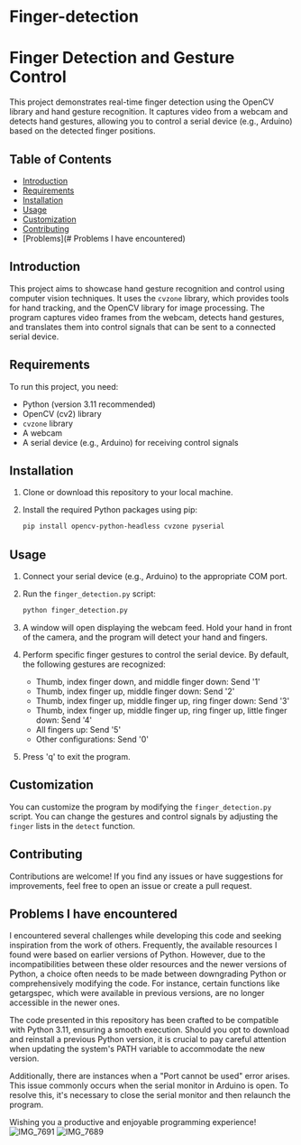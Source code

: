 # Finger-detection

# Finger Detection and Gesture Control

This project demonstrates real-time finger detection using the OpenCV library and hand gesture recognition. It captures video from a webcam and detects hand gestures, allowing you to control a serial device (e.g., Arduino) based on the detected finger positions.

## Table of Contents

- [Introduction](#introduction)
- [Requirements](#requirements)
- [Installation](#installation)
- [Usage](#usage)
- [Customization](#customization)
- [Contributing](#contributing)
- [Problems](# Problems I have encountered)

## Introduction

This project aims to showcase hand gesture recognition and control using computer vision techniques. It uses the `cvzone` library, which provides tools for hand tracking, and the OpenCV library for image processing. The program captures video frames from the webcam, detects hand gestures, and translates them into control signals that can be sent to a connected serial device.

## Requirements

To run this project, you need:

- Python (version 3.11 recommended)
- OpenCV (cv2) library
- `cvzone` library
- A webcam
- A serial device (e.g., Arduino) for receiving control signals

## Installation

1. Clone or download this repository to your local machine.

2. Install the required Python packages using pip:

   ```bash
   pip install opencv-python-headless cvzone pyserial
   ```

## Usage

1. Connect your serial device (e.g., Arduino) to the appropriate COM port.

2. Run the `finger_detection.py` script:

   ```bash
   python finger_detection.py
   ```

3. A window will open displaying the webcam feed. Hold your hand in front of the camera, and the program will detect your hand and fingers.

4. Perform specific finger gestures to control the serial device. By default, the following gestures are recognized:
   - Thumb, index finger down, and middle finger down: Send '1'
   - Thumb, index finger up, middle finger down: Send '2'
   - Thumb, index finger up, middle finger up, ring finger down: Send '3'
   - Thumb, index finger up, middle finger up, ring finger up, little finger down: Send '4'
   - All fingers up: Send '5'
   - Other configurations: Send '0'

5. Press 'q' to exit the program.

## Customization

You can customize the program by modifying the `finger_detection.py` script. You can change the gestures and control signals by adjusting the `finger` lists in the `detect` function.

## Contributing

Contributions are welcome! If you find any issues or have suggestions for improvements, feel free to open an issue or create a pull request.

## Problems I have encountered
I encountered several challenges while developing this code and seeking inspiration from the work of others. Frequently, the available resources I found were based on earlier versions of Python. However, due to the incompatibilities between these older resources and the newer versions of Python, a choice often needs to be made between downgrading Python or comprehensively modifying the code. For instance, certain functions like getargspec, which were available in previous versions, are no longer accessible in the newer ones.

The code presented in this repository has been crafted to be compatible with Python 3.11, ensuring a smooth execution. Should you opt to download and reinstall a previous Python version, it is crucial to pay careful attention when updating the system's PATH variable to accommodate the new version.

Additionally, there are instances when a "Port cannot be used" error arises. This issue commonly occurs when the serial monitor in Arduino is open. To resolve this, it's necessary to close the serial monitor and then relaunch the program.

Wishing you a productive and enjoyable programming experience!![IMG_7691](https://github.com/meliikaa/Finger-detection/assets/111120849/afcbea35-00fe-41ef-a20e-102b11d57d89)
![IMG_7689](https://github.com/meliikaa/Finger-detection/assets/111120849/682032f3-41d8-4f1c-ae6f-d71eb5c868a5)



